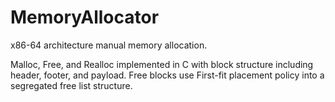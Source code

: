 # MemoryAllocator
x86-64 architecture manual memory allocation.

Malloc, Free, and Realloc implemented in C with block structure including header, footer, and payload. 
Free blocks use First-fit placement policy into a segregated free list structure.

